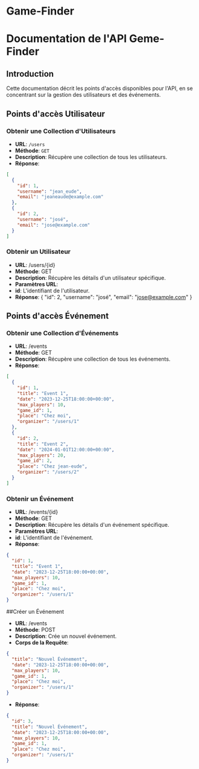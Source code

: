 # Game-Finder

# Documentation de l'API Geme-Finder

## Introduction

Cette documentation décrit les points d'accès disponibles pour l'API, en se concentrant sur la gestion des utilisateurs et des événements.

## Points d'accès Utilisateur

### Obtenir une Collection d'Utilisateurs
- **URL**: `/users` <br/>
- **Méthode**: `GET`
- **Description**: Récupère une collection de tous les utilisateurs.
- **Réponse**: 
```json
[
  {
    "id": 1,
    "username": "jean_eude",
    "email": "jeaneaude@example.com"
  },
  {
    "id": 2,
    "username": "josé",
    "email": "jose@example.com"
  }
]
```
### Obtenir un Utilisateur
- **URL**: /users/{id}
- **Méthode**: GET
- **Description**: Récupère les détails d'un utilisateur spécifique.
- **Paramètres URL**:
- **id**: L'identifiant de l'utilisateur.
- **Réponse**:
{
  "id": 2,
  "username": "josé",
  "email": "jose@example.com"
}

## Points d'accès Événement

### Obtenir une Collection d'Événements
- **URL**: /events
- **Méthode**: GET
- **Description**: Récupère une collection de tous les événements.
- **Réponse**:
```json
[
  {
    "id": 1,
    "title": "Event 1",
    "date": "2023-12-25T18:00:00+00:00",
    "max_players": 10,
    "game_id": 1,
    "place": "Chez moi",
    "organizer": "/users/1"
  },
  {
    "id": 2,
    "title": "Event 2",
    "date": "2024-01-01T12:00:00+00:00",
    "max_players": 20,
    "game_id": 2,
    "place": "Chez jean-eude",
    "organizer": "/users/2"
  }
]
```


### Obtenir un Événement
- **URL**: /events/{id}
- **Méthode**: GET
- **Description**: Récupère les détails d'un événement spécifique.
- **Paramètres URL**:
- **id**: L'identifiant de l'événement.
- **Réponse**:
```json
{
  "id": 1,
  "title": "Event 1",
  "date": "2023-12-25T18:00:00+00:00",
  "max_players": 10,
  "game_id": 1,
  "place": "Chez moi",
  "organizer": "/users/1"
}
```

##Créer un Événement
- **URL**: /events
- **Méthode**: POST
- **Description**: Crée un nouvel événement.
- **Corps de la Requête**:
```json
{
  "title": "Nouvel Événement",
  "date": "2023-12-25T18:00:00+00:00",
  "max_players": 10,
  "game_id": 1,
  "place": "Chez moi",
  "organizer": "/users/1"
}
```
- **Réponse**:
```json
{
  "id": 3,
  "title": "Nouvel Événement",
  "date": "2023-12-25T18:00:00+00:00",
  "max_players": 10,
  "game_id": 1,
  "place": "Chez moi",
  "organizer": "/users/1"
}
```
